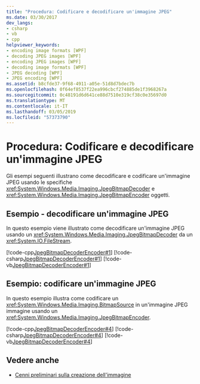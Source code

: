 ```yaml
---
title: "Procedura: Codificare e decodificare un'immagine JPEG"
ms.date: 03/30/2017
dev_langs:
- csharp
- vb
- cpp
helpviewer_keywords:
- encoding image formats [WPF]
- decoding JPEG images [WPF]
- encoding JPEG images [WPF]
- decoding image formats [WPF]
- JPEG decoding [WPF]
- JPEG encoding [WPF]
ms.assetid: b8cfde37-9f68-4911-a05e-51d8d7bdec7b
ms.openlocfilehash: 0f64ef8537f22ea996cbcf274885de1f3968267a
ms.sourcegitcommit: 0c48191d6d641ce88d7510e319cf38c0e35697d0
ms.translationtype: MT
ms.contentlocale: it-IT
ms.lasthandoff: 03/05/2019
ms.locfileid: "57373790"
---
```

# <a name="how-to-encode-and-decode-a-jpeg-image"></a>Procedura: Codificare e decodificare un'immagine JPEG

Gli esempi seguenti illustrano come decodificare e codificare un'immagine JPEG usando le specifiche <xref:System.Windows.Media.Imaging.JpegBitmapDecoder> e <xref:System.Windows.Media.Imaging.JpegBitmapEncoder> oggetti.  
  
## <a name="example---decode-a-jpeg-image"></a>Esempio - decodificare un'immagine JPEG

In questo esempio viene illustrato come decodificare un'immagine JPEG usando un <xref:System.Windows.Media.Imaging.JpegBitmapDecoder> da un <xref:System.IO.FileStream>.  
  
[!code-cpp[JpegBitmapDecoderEncoder#1](~/samples/snippets/cpp/VS_Snippets_Wpf/JpegBitmapDecoderEncoder/CPP/jpegencoderdecoder.cpp#1)]
[!code-csharp[JpegBitmapDecoderEncoder#1](~/samples/snippets/csharp/VS_Snippets_Wpf/JpegBitmapDecoderEncoder/CSharp/JpegEncoderDecoder.cs#1)]
[!code-vb[JpegBitmapDecoderEncoder#1](~/samples/snippets/visualbasic/VS_Snippets_Wpf/JpegBitmapDecoderEncoder/VB/JpegEncoderDecoder.vb#1)]  
  
## <a name="example---encode-a-jpeg-image"></a>Esempio: codificare un'immagine JPEG

In questo esempio illustra come codificare un <xref:System.Windows.Media.Imaging.BitmapSource> in un'immagine JPEG immagine usando un <xref:System.Windows.Media.Imaging.JpegBitmapEncoder>.  
  
[!code-cpp[JpegBitmapDecoderEncoder#4](~/samples/snippets/cpp/VS_Snippets_Wpf/JpegBitmapDecoderEncoder/CPP/jpegencoderdecoder.cpp#4)]
[!code-csharp[JpegBitmapDecoderEncoder#4](~/samples/snippets/csharp/VS_Snippets_Wpf/JpegBitmapDecoderEncoder/CSharp/JpegEncoderDecoder.cs#4)]
[!code-vb[JpegBitmapDecoderEncoder#4](~/samples/snippets/visualbasic/VS_Snippets_Wpf/JpegBitmapDecoderEncoder/VB/JpegEncoderDecoder.vb#4)]  
  
## <a name="see-also"></a>Vedere anche

- [Cenni preliminari sulla creazione dell'immagine](imaging-overview.md)
